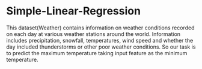 # Simple-Linear-Regression
This dataset(Weather) contains information on weather conditions recorded on each day at various weather stations around the world. Information includes precipitation, snowfall, temperatures, wind speed and whether the day included thunderstorms or other poor weather conditions.  So our task is to predict the maximum temperature taking input feature as the minimum temperature.
